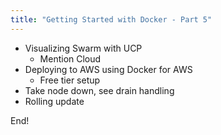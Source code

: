 ```yaml
---
title: "Getting Started with Docker - Part 5"
---
```


- Visualizing Swarm with UCP
  - Mention Cloud
- Deploying to AWS using Docker for AWS
  - Free tier setup
- Take node down, see drain handling
- Rolling update

End!
